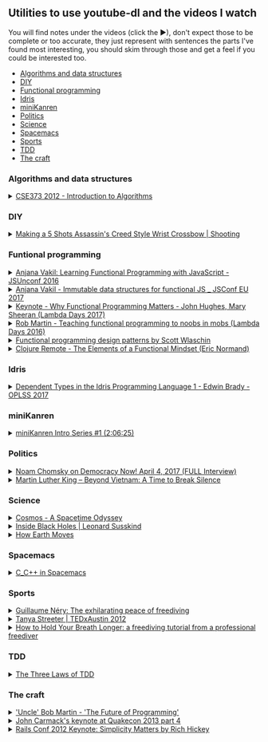 ## Utilities to use youtube-dl and the videos I watch

You will find notes under the videos (click the ▶), don't expect those to be complete or too accurate, they just
represent with sentences the parts I've found most interesting, you should skim through those and get
a feel if you could be interested too.

 * [Algorithms and data structures](#algorithms-and-data-structures)
 * [DIY](#diy)
 * [Functional programming](#functional-programming)
 * [Idris](#idris)
 * [miniKanren](#minikanren)
 * [Politics](#politics)
 * [Science](#science)
 * [Spacemacs](#spacemacs)
 * [Sports](#sports)
 * [TDD](#tdd)
 * [The craft](#the-craft)

### Algorithms and data structures
<details>
<summary>
<a href="https://www.youtube.com/watch?v=ZFjhkohHdAA&list=PLOtl7M3yp-DV69F32zdK7YJcNXpTunF2b">CSE373 2012 - Introduction to Algorithms</a>
</summary>
This is a course held by prof Skiena, it's a regular university course so it's pretty long, I've liked it as it gave me
some background on the matter, "some" because it's not an area I find particularly interesting, but if you do this might
be worth. Oh, and prepare to hear lots of "oooook"s and "any questions"s.
</details>

### DIY
<details>
<summary>
<a href="https://www.youtube.com/watch?v=jFBmYS0tME4">Making a 5 Shots Assassin's Creed Style Wrist Crossbow | Shooting</a>
</summary>

I found the time lapse relaxing and full of little "ah-ha! that's how that's done!" moments.
</details>

### Funtional programming
<details>
<summary>
<a href="https://www.youtube.com/watch?v=e-5obm1G_FY">Anjana Vakil: Learning Functional Programming with JavaScript - JSUnconf 2016</a>
</summary>

Anjana went to the [Recurse Center](https://www.recurse.com/) as me, this was already interesting enough to give her talk a go.
It's an introductory talk if you're approaching functional programming and want to know what it is about, with some examples
expecially on [map / reduce](https://youtu.be/e-5obm1G_FY?t=678) which instantly give you an idea.
Tough croud though, didn't really reacted in any way.
</details>

<details>
<summary>
<a href="https://www.youtube.com/watch?v=Wo0qiGPSV-s">Anjana Vakil - Immutable data structures for functional JS _ JSConf EU 2017</a>
</summary>

Because I've watched the previous one, and because she has the funny approach that reminds me so much of other
fellow Recurse Center alumni.
In half an hour or so she explains the theory behind immutable data structures.
Doesn't explain why though.
</details>

<details>
<summary>
<a href="https://www.youtube.com/watch?v=1qBHf8DrWR8">Keynote - Why Functional Programming Matters - John Hughes, Mary Sheeran (Lambda Days 2017)</a>
</summary>

This is one of those talks that give you lots of resources to expand the subject.
They speak about how you should structure your code with functions intended as consumers and producers.
What I've missed is examples, code examples you could start from to apply the concepts expressed in the talk.

You could "summarise" it like so:

 * whole values
 * combining forms
 * simple laws
 * functions as representations

If you don't know what that means you're not alone, this is what I meant when I said that this talk gives
you lots of resources to expand your knowledge.
</details>

<details>
<summary>
<a href="https://www.youtube.com/watch?v=bmFKEewRRQg">Rob Martin - Teaching functional programming to noobs in mobs (Lambda Days 2016)</a>
</summary>

Hire uniors. They inspire seniors to work better, they get trained and they can learn more than seniors usually do.
Why learning functional programming? Because simplicity allows to:

 * reason about code
 * test code
 * prove our code
 * trust our code

Functional programming languages usually limit the power of the user, wink wink to Out Of The Tar Pit.
In functional programming our state is exposed, if it's too complex, it's there as a parameter, so it's much easier
to spot.
Do everything you can without side effects, don't mutate variables, don't handle state (your state should be just in
the tests), compose your functions, then, once you're done introduce side effects.
So our business logic almost never depends on other libraries, while our side effects logic almost exclusively libraries
so we don't have to run unit tests around them.
He also introduces the concept of mob programming.
I feel there's lots of wisdom pearls in how to manage a team.
</details>

<details>
<summary>
<a href="https://www.youtube.com/watch?v=E8I19uA-wGY">Functional programming design patterns by Scott Wlaschin</a>
</summary>

Whirlwind tour at high speed of several concepts.

Functions are things, not really attached to classes or objets, take something in and send something out.

Composition everywhere.

Types are not classes, they're just set of inputs and outputs to functions. A name given to a set of values.

Strive for totality: for every input there's a valid output.
For example in a function that divides `12` by the given input you could do this in two ways to avoid division by zero, and the dilemma
of having to throw exception or not:

 * restrict the input with a type like `NonZeroInteger` that has all integers except `0`
 * extend the output to be optional (`Maybe` monad)

Parameterise all the things.

I *loved* what follows, I really did, he basically started with interfaces, explained how they're a bit bloated and proposed types as substitutes.

Function types are interfaces, if you add the Single Responsibility Principle (only one reason to change) and the Interface Segregation Principle
(don't contaminate interfaces with too many things) and you take that a bit to the extreme you get interfaces with just one function. But an interface
with a single function is just a funtion type, and any function that has the same signature is compatible with it, and you don't have to inherit anything,
it's automatic synce they share the signature!

Partial application, which is useful for dependency injection too allowing to bake in things like database connections.

Continuations, the Hollywood principle: don't call us we'll call you.
Let the caller decide what's going to happen, passing in functions for example to deal with the division by 0 from above.

How to combine a function that outputs two different types with one that accepts just one?
Bind all the things! (monadic bind)

Map allows you to stay in the world of options, so you could call functions on types that you're not sure what value they represent, think about
the result of an async call that returns a `Maybe`, most generic wrapped generic types have a `map`, use it! Functors are just mappable types.
</details>

<details>
<summary>
<a href="">Clojure Remote - The Elements of a Functional Mindset (Eric Normand)</a>
</summary>
"The purpose of abstraction is not to be vague, but to create a new semantic level in which one can be absolutely precise."

-- Edsger Dijkstra

You don't want to have side effects buried in the code, pull them out separating them calling the side effect function elsewhere and pass
the result.

Functions should not depend on internal structure of data, pull out a new function that knows how to access fields in the data structure.

Distinguish what you calculate and how you calculate that something, pull out the structure into one place.
</details>

### Idris
<details>
<summary>
<a href="https://www.youtube.com/watch?v=zSsCLnLS1hg">Dependent Types in the Idris Programming Language 1 - Edwin Brady - OPLSS 2017</a>
</summary>

Edwin introduces the concept of Type Driven Development, which he also explains in
[Type Driven Development with Idris](https://www.manning.com/books/type-driven-development-with-idris); type define refine as opposed to
red green refactor.

One thing in common with Test Driven Development, it's about deciding what you're going to do before you do it.
Types are a mean by which you tell the machine "this is what we are going to work on together", it's a dialog with the machine.
Types are first class citizens as functions are in functional programming languages.

You define functions by recursively defined equations.

In type driven development you

 * write the type
 * add the definition
 * split case of the hole name

You coudl also search for a possibile implementation with the proper command.

"Just because you have types doesn't mean you can't add more tests, and you should add more tests."

Look at type holes for hints on how to proceed.

Build functions one bit at a time leveraging the compiler can help you with the types of your holes.

Lowercase letters in types are always implicitly bound.

As soon as you have something a bit hard to do, make another function to do that harder thing.
</details>


### miniKanren
<details>
<summary>
<a href="https://www.youtube.com/watch?v=a5p8DPbaokE">miniKanren Intro Series #1 (2:06:25)</a>
</summary>
I think it's safe to say that if you know a Lisp you could skip this first video.

miniKanren was originally written as an extension of Scheme, and allows for logic programming.

There's also [microKanren](https://github.com/jasonhemann/microKanren/blob/master/microKanren.scm) which is
a simplified version, 51 lines of Scheme!

The point is to have a very small language, built around 3 or 4 operations, much like Chess or Go, and from
there build new things and think about the system.

William then names the most used Lisp dialects, talks about the benefits of macros, and briefly explains the
history of Scheme and Racket.

What follows is an explanation of the basics that could be found in a Lisp dialect, and later in Scheme.

Meta circular interpreter, implementing Scheme in Scheme, is what we will do later on in this series.

`list?` is pronounced as "list-uh?".

One thing he pointed out is that you could have something like

```scheme
(cond
  [(= 1 0) 'a]
  [(= 0 0) 'b])
```

to highlight the clauses.
</details>

### Politics
<details>
<summary>
<a href="">Noam Chomsky on Democracy Now! April 4, 2017 (FULL Interview)</a>
</summary>

I love how Chomsky talks about what he calls the two tiered system: Bannon-Trump team dominates the headlines,
so whatever they do that's what people look at, one crazy thing after the other make the headlines, and by the time
the new one arrived the old one is forgotten. And while this goes away things like the EPA slash could be safely
made behind the covers.

They proceed talking about Russia interfering with US elections, the Russian border, and North Korea tensions.

"Why are they developing nuclear weapons? It's a deterrent." North Korea will terminate its further development
of nuclear weapons, in return the US should stop threatening maneuvers on the border.
"If the US did decide to use force against North Korea, [...] Seul (confused) be wiped out by mass North Korean artillery".

Nort Korea was destroyed by the most intensive bombing in history, they flattened the country, leaving no targets left.
Then they attacked the dams, which is a war crime of course. [On the subject](https://en.wikipedia.org/wiki/Attack_on_the_Sui-ho_Dam)

Doomsday clock set at 2min 30sec.

Nuclear weapons and Global Warming both are questions of survival and should be the main focus of attention, every Republican candidate
through the election either denied or said we shouldn't do anything about it.

The Sanders achievement, usually "You can pretty well predict electoral outcomes simply by campaign funding alone", is remarkable
as it represents what could happen if just policies are presented, which meet the concerns of the population.

Trump is not going to bring back jobs, what happens then? Something has to be made to maintain control, so scape goating could be an option,
then an alledged terrorist attack, or a staged attack of minor kind. "It's very easy to terrify people".

Iran has very low military spending, even compared to the region standard (Saudi Arabia, Israel, ...) they want to deter attacks.
If they are developing nuclear weeapons is for their deterred strategy.
"Who's concerned about a deterred? Those who want to use force. [...] So yes Iran is the greatest threat to world peace".

Mortality is increasing amongst low and middle class working class middle aged white americans, that's something unknown in developed
society, it's something called Disease of Despair: there is no feeling of hope in the future or sense of dignity.
</details>

<details>
<summary>
<a href="http://kingencyclopedia.stanford.edu/encyclopedia/documentsentry/doc_beyond_vietnam/">Martin Luther King – Beyond Vietnam: A Time to Break Silence</a>
</summary>

"A time comes when silence is betrayal."

"For we are deeply in need of a new way beyond the darkness that seems so close around us", this is so in line with what's happening these days
(early September 2017) between North Korea and US (again).

"And I knew that America would never invest the necessary funds or energies in rehabilitation of its poor so long as adventures like
Vietnam continued to draw men and skills and money like some demonic, destructive suction tube. So I was increasingly compelled to see the war
as an enemy of the poor and to attack it as such." which is the same thing one asks themself when questioning Trump's actions these days, is being
so belligerant going to help Americans? Is being openly hostile towards people near US south border going to be any good in the long term?

"So we have been repeatedly faced with the cruel irony of watching Negro and white boys on TV screens as they kill and die together for a nation that has
been unable to seat them together in the same schools. So we watch them in brutal solidarity burning the huts of a poor village, but we realize that
they would hardly live on the same block in Chicago. I could not be silent in the face of such cruel manipulation of the poor."

"Those who make peaceful revolution impossible will make violent revolution inevitable." John F. Kennedy.

"One day we must come to see that the whole Jericho Road must be transformed so that men and women will not be constantly beaten and robbed as
they make their journey on life’s highway. True compassion is more than flinging a coin to a beggar. It comes to see than an edifice which produces
beggars needs restructuring".
</details>

### Science
<details>
<summary>
<a href="https://www.netflix.com/watch/80004601">Cosmos - A Spacetime Odyssey</a>
</summary>

From Neil Degrasse Tyson, I love the series. It's not fun-oriented but they keep it interesting at every episode. Also
Neil's voice is pretty calming.
</details>

<details>
<summary>
<a href="https://www.youtube.com/watch?v=yMRYZMv0jRE">Inside Black Holes | Leonard Susskind</a>
</summary>

I am not sure why I watched this video, I think the title and the fact that it looked sciency prompted me to.
I didn't get most of it, but it's fascinating listening to someone talking about their craft.
It's particularly fascinating how he describes a black hole as seen by an external viewer, picturing it as
layers and layers of sediments consisting of things that got attracted and never made it past the even horizon; and also
how it takes a finite amount of time to fall through the horizon for an in flowing observer and an infinite amount of
time as seen by the outside.
There's lots of information near the horizon!
One of the things I probably misunderstood the most is that distant Hawking could be a description of the interior of a black hole,
which sounds amazing.
</details>

<details>
<summary>
<a href="https://www.youtube.com/watch?v=IJhgZBn-LHg">How Earth Moves</a>
</summary>

Micheal (VSauce) explains the difference between a sidereal day and a solar day; this video is packed of information but a few
interesting things are clear without turning to Wikipedia, for example that the Earth follows an elliptical orbit around the Sun.
A clear explanation of seasons and leap day could be found in the video, but it's really the introduction of the Gregorian calendar
that seemed really interesting.
Phenomenal closing though about "THE ride of your life".
</details>

### Spacemacs
<details>
<summary>
<a href="">C_C++ in Spacemacs</a>
</summary>

I watched this video because I want to understand what the start of the art is when coding C++ in Spacemacs.

The tip to use C-u to speed up compile time looks great.

Indentation wise he speaks about cstyles, `C-c ,` asks for a style. He goes a lot talking about indentation, since
the team I'm in has its own, or I'm not sure which major one they adhere to, I just moved fast through this section.

For autocompletion there's clang, the de facto standard, which could easily be enabled in Spacemacs.

He skipped debugging and ctags, which I would've loved to hear about though.

NOTES FOR SELF:
 * command to compile
 * with c-u you can have more processes to compile, maybe use that to speed up compile time?
 * autocompletion is not working in your conf, check it
</details>

### Sports

<details>
<summary>
<a href="https://www.youtube.com/watch?v=IDbmG5KFnqc">Guillaume Néry: The exhilarating peace of freediving</a>
</summary>

A poetic view of what both body and mind experience during a freedive towards 123 meters below the surface.
Give a few insights on how a freediver prepares for the descent and what they experience during it.

[Also.](https://www.youtube.com/watch?v=yzh0woiH7Jw)
</details>

<details>
<summary>
<a href="https://www.youtube.com/watch?v=odIXWv1m2a8">Tanya Streeter | TEDxAustin 2012</a>
</summary>
I was fascinated by the previous one and impressed by the story of [Audrey Mestre](https://en.wikipedia.org/wiki/Audrey_Mestre)
I got to know after that, where Tanya appears briefly, so here I am with another video about the same sport.

She speaks how she beat women, and men, in this discipline.
The dive takes 3:30 minutes to 4:00 minutes.
She speaks about the "packing" technique, and how this led her to black out.
Narcosis still affects freedivers because of the rapid rate of descent and the extreme depths they go to.

She then speaks about what happened with her daughter being born.

Then moves on talking about plastic and the sea, and about giving back to it. Referencing a film called "Plastic Ocean".
</details>

<details>
<summary>
<a href="https://www.youtube.com/watch?v=eXBZUee4EpY">How to Hold Your Breath Longer: a freediving tutorial from a professional freediver</a>
</summary>
Tips on how to hold your breath and getting good at it, introduces training tables (CO2 tables or O2 tables).
Also explains how to get started towards the end of the video.
</details>

### TDD
<details>
<summary>
<a href="https://www.youtube.com/watch?v=AoIfc5NwRks">The Three Laws of TDD</a>
</summary>

It's an introduction to TDD, with some theory and some examples on how to use it.

 * You are not allowed to write any production code unless it is to make a failing unit test pass

Which means you have to write the test first.

 * You are not allowed to write any any more of a unit test than is sufficient to fail; ad compilation failures are failures
 * You are not allowed to write any any more production code than is sufficient to pass the one failing unit test

Unit tests as examples of how your code works.
If you write the tests first it's impossible to write a function that's hard to test, functions are written to be easy to test.
The goal of TDD is to create a test suite such that when it passes you can deploy.
A reliable test suite that passes allows you to make decisions.

TDD is a way to incrementally derive solutions to problems.
</details>

### The craft
<details>
<summary>
<a href="https://www.youtube.com/watch?v=ecIWPzGEbFc">'Uncle' Bob Martin - 'The Future of Programming'</a>
</summary>

"Why is it that we programmers are never happy with our language?"
"Why is it that our industry is so incredibly male dominated?"

Number of developers doubles every 5 years, and there are not enough experienced people
to teach the new generations, this is because a great portion of the total is composed by young developers.
So it looks like we are doomed to repeat our errors over and over.

Bob Martin lived 22 orders of magnitude of growth in the hardware.
Software hasn't changed that much: you would recognise the code that Alan Turing wrote in the ACE machine,
you wouldn't like it, but you would recognise it.
You could bring a PDP8 programmer into the present and put them in front of Intellij to code Java.
Our advancement since 1945 is almost entirely about what not to do than what to do:

 * structured programming: don't use unrestrained GOTO
 * functional programming: don't use assignment
 * object programming: don't use pointers to functions

The last 15-20 minutes are particularly interesting, where Bob Martin explains how "we kill people"
and how "we rule the world", and what we could do to limit problems.
</details>

<details>
<summary>
<a href="https://www.youtube.com/watch?v=1PhArSujR_A">John Carmack's keynote at Quakecon 2013 part 4</a>
</summary>

John Carmack talks about a few concepts, particularly interesting for me were

 * functional programming - functional style allows for self contained code, because it's all about passing something
 in and getting something out, the advanteges of writing code in pure form are a big win especially in the long term
 * Haskell - brutal purity of Haskell [...] multi paradigm as if its a good thing, but it means you could always
do the bad thing if you feel you really need to, and programmers are extremely bad at doing sort of the time
scale integration of the cost of doing something that they know is negative [...] how many times this little bad thing is going
to affect them
 * Lisp
 * Scheme
 * strong and weak typing - everything that's syntactically legal, and the compiler will accept, will eventually
 wind up in your code base and that's why static typing is so valuable because it cuts down on what can make it past
</details>

<details>
<summary>
<a href="https://www.youtube.com/watch?v=rI8tNMsozo0">Rails Conf 2012 Keynote: Simplicity Matters by Rich Hickey</a>
</summary>

Simple - one fold / braid
Complex - combine together many things / braid them together
Easy - to lie near, at hand

Simple is about interleaving not cardinality: not one thing (ex interfaces with one function) but one role / task / concept / dimension.

Elephant of complexity represents the difficulty in maintaining your code.

Simplicity buys you opportunities, it dominates all other factors.
Once your project reaches a certain size the complexity elephant dominates all other techniques you might be using, tests, agile, nothing
will help you pushing the elephant away.

Pursuing simplicity is about pursuing opportunity.

Examples of simplicity in context:

 • order should not matter
 • information is simple, don't put stuff around those, hashmaps are fine
 • take approaches from sub systems architecture and use them into code

Simplicity is a choice.
Requires vigilance, sensibilities, and care. "Did we entangle anything yesterday？ Did we complect anything yesterday?".
</details>
